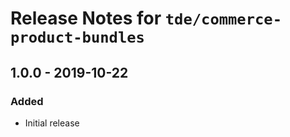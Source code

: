 # Release Notes for `tde/commerce-product-bundles`

## 1.0.0 - 2019-10-22

### Added

- Initial release